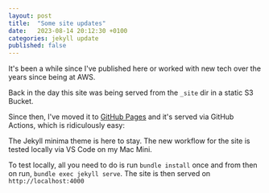 ```yaml
---
layout: post
title:  "Some site updates"
date:   2023-08-14 20:12:30 +0100
categories: jekyll update
published: false
---
```


It's been a while since I've published here or worked with new tech over the years since being at AWS. 

Back in the day this site was being served from the `_site` dir in a static S3 Bucket. 

Since then, I've moved it to [GitHub Pages](https://docs.github.com/en/pages/setting-up-a-github-pages-site-with-jekyll) and it's served via GitHub Actions, which is ridiculously easy:


The Jekyll minima theme is here to stay. The new workflow for the site is tested locally via VS Code on my Mac Mini. 

To test locally, all you need to do is run `bundle install` once and from then on run, `bundle exec jekyll serve`. The site is then served on `http://localhost:4000`

